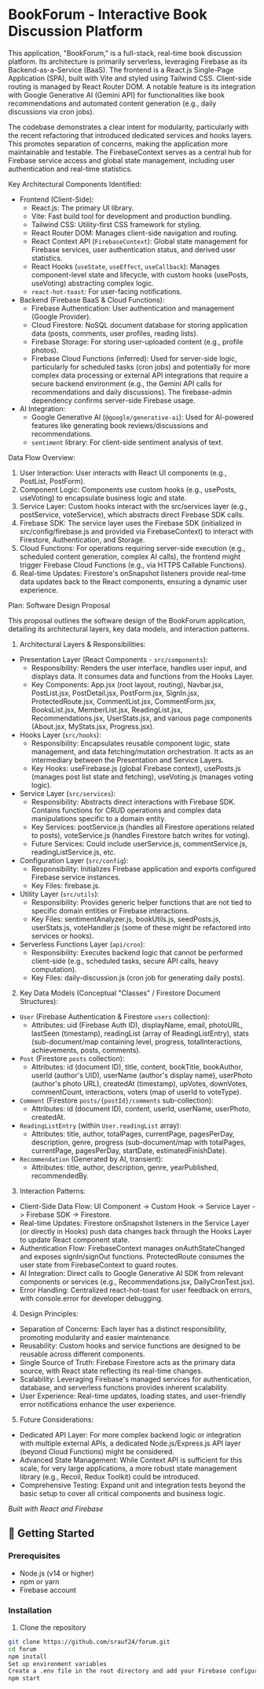 # BookForum - Interactive Book Discussion Platform

  This application, "BookForum," is a full-stack, real-time book discussion platform. Its architecture is primarily serverless, leveraging Firebase as its Backend-as-a-Service (BaaS). The
  frontend is a React.js Single-Page Application (SPA), built with Vite and styled using Tailwind CSS. Client-side routing is managed by React Router DOM. A notable feature is its integration
  with Google Generative AI (Gemini API) for functionalities like book recommendations and automated content generation (e.g., daily discussions via cron jobs).


  The codebase demonstrates a clear intent for modularity, particularly with the recent refactoring that introduced dedicated services and hooks layers. This promotes separation of concerns,
  making the application more maintainable and testable. The FirebaseContext serves as a central hub for Firebase service access and global state management, including user authentication and
  real-time statistics.

  Key Architectural Components Identified:


   * Frontend (Client-Side):
       * React.js: The primary UI library.
       * Vite: Fast build tool for development and production bundling.
       * Tailwind CSS: Utility-first CSS framework for styling.
       * React Router DOM: Manages client-side navigation and routing.
       * React Context API (`FirebaseContext`): Global state management for Firebase services, user authentication status, and derived user statistics.
       * React Hooks (`useState`, `useEffect`, `useCallback`): Manages component-level state and lifecycle, with custom hooks (usePosts, useVoting) abstracting complex logic.
       * `react-hot-toast`: For user-facing notifications.
   * Backend (Firebase BaaS & Cloud Functions):
       * Firebase Authentication: User authentication and management (Google Provider).
       * Cloud Firestore: NoSQL document database for storing application data (posts, comments, user profiles, reading lists).
       * Firebase Storage: For storing user-uploaded content (e.g., profile photos).
       * Firebase Cloud Functions (inferred): Used for server-side logic, particularly for scheduled tasks (cron jobs) and potentially for more complex data processing or external API
         integrations that require a secure backend environment (e.g., the Gemini API calls for recommendations and daily discussions). The firebase-admin dependency confirms server-side
         Firebase usage.
   * AI Integration:
       * Google Generative AI (`@google/generative-ai`): Used for AI-powered features like generating book reviews/discussions and recommendations.
       * `sentiment` library: For client-side sentiment analysis of text.

  Data Flow Overview:


   1. User Interaction: User interacts with React UI components (e.g., PostList, PostForm).
   2. Component Logic: Components use custom hooks (e.g., usePosts, useVoting) to encapsulate business logic and state.
   3. Service Layer: Custom hooks interact with the src/services layer (e.g., postService, voteService), which abstracts direct Firebase SDK calls.
   4. Firebase SDK: The service layer uses the Firebase SDK (initialized in src/config/firebase.js and provided via FirebaseContext) to interact with Firestore, Authentication, and Storage.
   5. Cloud Functions: For operations requiring server-side execution (e.g., scheduled content generation, complex AI calls), the frontend might trigger Firebase Cloud Functions (e.g., via HTTPS
      Callable Functions).
   6. Real-time Updates: Firestore's onSnapshot listeners provide real-time data updates back to the React components, ensuring a dynamic user experience.

  Plan: Software Design Proposal

  This proposal outlines the software design of the BookForum application, detailing its architectural layers, key data models, and interaction patterns.

  1. Architectural Layers & Responsibilities:


   * Presentation Layer (React Components - `src/components`):
       * Responsibility: Renders the user interface, handles user input, and displays data. It consumes data and functions from the Hooks Layer.
       * Key Components: App.jsx (root layout, routing), Navbar.jsx, PostList.jsx, PostDetail.jsx, PostForm.jsx, SignIn.jsx, ProtectedRoute.jsx, CommentList.jsx, CommentForm.jsx, BooksList.jsx,
         MemberList.jsx, ReadingList.jsx, Recommendations.jsx, UserStats.jsx, and various page components (About.jsx, MyStats.jsx, Progress.jsx).
   * Hooks Layer (`src/hooks`):
       * Responsibility: Encapsulates reusable component logic, state management, and data fetching/mutation orchestration. It acts as an intermediary between the Presentation and Service
         Layers.
       * Key Hooks: useFirebase.js (global Firebase context), usePosts.js (manages post list state and fetching), useVoting.js (manages voting logic).
   * Service Layer (`src/services`):
       * Responsibility: Abstracts direct interactions with Firebase SDK. Contains functions for CRUD operations and complex data manipulations specific to a domain entity.
       * Key Services: postService.js (handles all Firestore operations related to posts), voteService.js (handles Firestore batch writes for voting).
       * Future Services: Could include userService.js, commentService.js, readingListService.js, etc.
   * Configuration Layer (`src/config`):
       * Responsibility: Initializes Firebase application and exports configured Firebase service instances.
       * Key Files: firebase.js.
   * Utility Layer (`src/utils`):
       * Responsibility: Provides generic helper functions that are not tied to specific domain entities or Firebase interactions.
       * Key Files: sentimentAnalyzer.js, bookUtils.js, seedPosts.js, userStats.js, voteHandler.js (some of these might be refactored into services or hooks).
   * Serverless Functions Layer (`api/cron`):
       * Responsibility: Executes backend logic that cannot be performed client-side (e.g., scheduled tasks, secure API calls, heavy computation).
       * Key Files: daily-discussion.js (cron job for generating daily posts).

  2. Key Data Models (Conceptual "Classes" / Firestore Document Structures):


   * `User` (Firebase Authentication & Firestore `users` collection):
       * Attributes: uid (Firebase Auth ID), displayName, email, photoURL, lastSeen (timestamp), readingList (array of ReadingListEntry), stats (sub-document/map containing level, progress,
         totalInteractions, achievements, posts, comments).
   * `Post` (Firestore `posts` collection):
       * Attributes: id (document ID), title, content, bookTitle, bookAuthor, userId (author's UID), userName (author's display name), userPhoto (author's photo URL), createdAt (timestamp),
         upVotes, downVotes, commentCount, interactions, voters (map of userId to voteType).
   * `Comment` (Firestore `posts/{postId}/comments` sub-collection):
       * Attributes: id (document ID), content, userId, userName, userPhoto, createdAt.
   * `ReadingListEntry` (within `User.readingList` array):
       * Attributes: title, author, totalPages, currentPage, pagesPerDay, description, genre, progress (sub-document/map with totalPages, currentPage, pagesPerDay, startDate,
         estimatedFinishDate).
   * `Recommendation` (Generated by AI, transient):
       * Attributes: title, author, description, genre, yearPublished, recommendedBy.

  3. Interaction Patterns:


   * Client-Side Data Flow: UI Component -> Custom Hook -> Service Layer -> Firebase SDK -> Firestore.
   * Real-time Updates: Firestore onSnapshot listeners in the Service Layer (or directly in Hooks) push data changes back through the Hooks Layer to update React component state.
   * Authentication Flow: FirebaseContext manages onAuthStateChanged and exposes signIn/signOut functions. ProtectedRoute consumes the user state from FirebaseContext to guard routes.
   * AI Integration: Direct calls to Google Generative AI SDK from relevant components or services (e.g., Recommendations.jsx, DailyCronTest.jsx).
   * Error Handling: Centralized react-hot-toast for user feedback on errors, with console.error for developer debugging.

  4. Design Principles:


   * Separation of Concerns: Each layer has a distinct responsibility, promoting modularity and easier maintenance.
   * Reusability: Custom hooks and service functions are designed to be reusable across different components.
   * Single Source of Truth: Firebase Firestore acts as the primary data source, with React state reflecting its real-time changes.
   * Scalability: Leveraging Firebase's managed services for authentication, database, and serverless functions provides inherent scalability.
   * User Experience: Real-time updates, loading states, and user-friendly error notifications enhance the user experience.

  5. Future Considerations:


   * Dedicated API Layer: For more complex backend logic or integration with multiple external APIs, a dedicated Node.js/Express.js API layer (beyond Cloud Functions) might be considered.
   * Advanced State Management: While Context API is sufficient for this scale, for very large applications, a more robust state management library (e.g., Recoil, Redux Toolkit) could be
     introduced.
   * Comprehensive Testing: Expand unit and integration tests beyond the basic setup to cover all critical components and business logic.

*Built with React and Firebase*
## 🚀 Getting Started

### Prerequisites
- Node.js (v14 or higher)
- npm or yarn
- Firebase account

### Installation

1. Clone the repository
```bash
git clone https://github.com/srauf24/forum.git
cd forum
npm install
Set up environment variables
Create a .env file in the root directory and add your Firebase configuration:
npm start